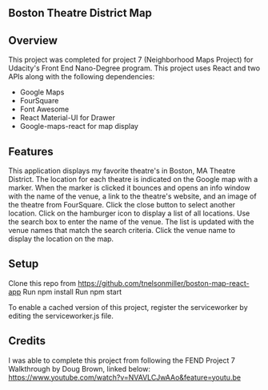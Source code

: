 ## Boston Theatre District Map

## Overview

This project was completed for project 7 (Neighborhood Maps Project) for Udacity's Front End Nano-Degree program. This project uses React and two APIs along with the following dependencies:
* Google Maps
* FourSquare
* Font Awesome
* React Material-UI for Drawer
* Google-maps-react for map display

## Features

This application displays my favorite theatre's in Boston, MA Theatre District. The location for each theatre is indicated on the Google map with a marker. When the marker is clicked it bounces and opens an info window with the name of the venue, a link to the theatre's website, and an image of the theatre from FourSquare. Click the close button to select another location. Click on the hamburger icon to display a list of all locations. Use the search box to enter the name of the venue. The list is updated with the venue names that match the search criteria. Click the venue name to display the location on the map.

## Setup

Clone this repo from https://github.com/tnelsonmiller/boston-map-react-app
Run npm install
Run npm start

To enable a cached version of this project, register the serviceworker by editing the serviceworker.js file.

## Credits

I was able to complete this project from following the FEND Project 7 Walkthrough by Doug Brown, linked below:
https://www.youtube.com/watch?v=NVAVLCJwAAo&feature=youtu.be
